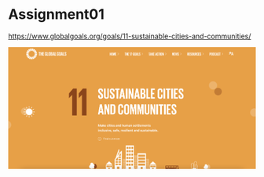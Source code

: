 # Assignment01

https://www.globalgoals.org/goals/11-sustainable-cities-and-communities/

![screenshot of global goals](globalgoals-1.png)
